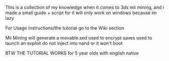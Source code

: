 This is a collection of my knowledge when it comes to 3ds mii mining, and i made a small guide + script for it
will only work on windows because im lazy 

For Usage Instructions/the tutorial go to the Wiki section

Mii Mining will generate a movable.sed used to encrypt saves used to launch an exploit
do not inject into nand or it won't boot

BTW THE TUTORIAL WORKS for 5 year olds with english native
